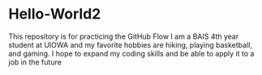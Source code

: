 # Hello-World2
This repository is for practicing the GitHub Flow
I am a BAIS 4th year student at UIOWA and my favorite hobbies are hiking, playing basketball, and gaming. I hope to expand my coding skills and be able to apply it to a job in the future
